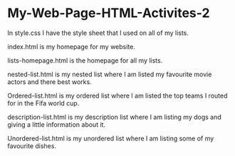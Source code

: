 # My-Web-Page-HTML-Activites-2

In style.css I have the style sheet that I used on all of my lists.

index.html is my homepage for my website.

lists-homepage.html is the homepage for all my lists.

nested-list.html is my nested list where I am listed my favourite movie actors and there best works.

Ordered-list.html is my ordered list where I am listed the top teams I routed for in the Fifa world cup.

description-list.html is my description list where I am listing my dogs and giving a little information about it.

Unordered-list.html is my unordered list where I am listing some of my favourite dishes.
